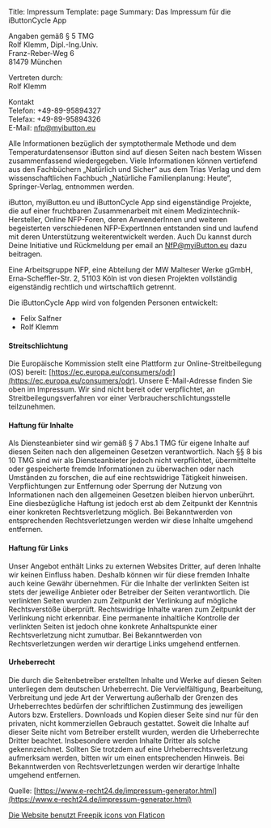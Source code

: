 Title: Impressum
Template: page
Summary: Das Impressum für die iButtonCycle App

Angaben gemäß § 5 TMG  
Rolf Klemm, Dipl.-Ing.Univ.  
Franz-Reber-Weg 6  
81479 München  

Vertreten durch:  
Rolf Klemm

Kontakt  
Telefon: +49-89-95894327  
Telefax: +49-89-95894326  
E-Mail: nfp@myibutton.eu  

Alle Informationen bezüglich der symptothermale Methode und dem Temperaturdatensensor iButton sind auf diesen Seiten nach bestem Wissen zusammenfassend wiedergegeben. Viele Informationen können vertiefend aus den Fachbüchern „Natürlich und Sicher“ aus dem Trias Verlag und dem wissenschaftlichen Fachbuch „Natürliche Familienplanung: Heute“, Springer-Verlag, entnommen werden.

iButton, myiButton.eu und iButtonCycle App sind eigenständige Projekte, die auf einer fruchtbaren Zusammenarbeit mit einem Medizintechnik-Hersteller, Online NFP-Foren, deren AnwenderInnen und weiteren begeisterten verschiedenen NFP-ExpertInnen entstanden sind und laufend mit deren Unterstützung weiterentwickelt werden. 
Auch Du kannst durch Deine Initiative und Rückmeldung per email an [NfP@myiButton.eu](mailto:NfP@myiButton.eu) dazu beitragen.

Eine Arbeitsgruppe NFP, eine Abteilung der MW Malteser Werke gGmbH, Erna-Scheffler-Str. 2, 51103 Köln ist von diesen Projekten vollständig eigenständig rechtlich und wirtschaftlich getrennt. 

Die iButtonCycle App wird von folgenden Personen entwickelt:

* Felix Salfner
* Rolf Klemm


#### Streitschlichtung
Die Europäische Kommission stellt eine Plattform zur Online-Streitbeilegung (OS) bereit: [https://ec.europa.eu/consumers/odr](https://ec.europa.eu/consumers/odr).
Unsere E-Mail-Adresse finden Sie oben im Impressum.
Wir sind nicht bereit oder verpflichtet, an Streitbeilegungsverfahren vor einer Verbraucherschlichtungsstelle teilzunehmen.

#### Haftung für Inhalte
Als Diensteanbieter sind wir gemäß § 7 Abs.1 TMG für eigene Inhalte auf diesen Seiten nach den allgemeinen Gesetzen verantwortlich. Nach §§ 8 bis 10 TMG sind wir als Diensteanbieter jedoch nicht verpflichtet, übermittelte oder gespeicherte fremde Informationen zu überwachen oder nach Umständen zu forschen, die auf eine rechtswidrige Tätigkeit hinweisen.
Verpflichtungen zur Entfernung oder Sperrung der Nutzung von Informationen nach den allgemeinen Gesetzen bleiben hiervon unberührt. Eine diesbezügliche Haftung ist jedoch erst ab dem Zeitpunkt der Kenntnis einer konkreten Rechtsverletzung möglich. Bei Bekanntwerden von entsprechenden Rechtsverletzungen werden wir diese Inhalte umgehend entfernen.

#### Haftung für Links
Unser Angebot enthält Links zu externen Websites Dritter, auf deren Inhalte wir keinen Einfluss haben. Deshalb können wir für diese fremden Inhalte auch keine Gewähr übernehmen. Für die Inhalte der verlinkten Seiten ist stets der jeweilige Anbieter oder Betreiber der Seiten verantwortlich. Die verlinkten Seiten wurden zum Zeitpunkt der Verlinkung auf mögliche Rechtsverstöße überprüft. Rechtswidrige Inhalte waren zum Zeitpunkt der Verlinkung nicht erkennbar.
Eine permanente inhaltliche Kontrolle der verlinkten Seiten ist jedoch ohne konkrete Anhaltspunkte einer Rechtsverletzung nicht zumutbar. Bei Bekanntwerden von Rechtsverletzungen werden wir derartige Links umgehend entfernen.

#### Urheberrecht
Die durch die Seitenbetreiber erstellten Inhalte und Werke auf diesen Seiten unterliegen dem deutschen Urheberrecht. Die Vervielfältigung, Bearbeitung, Verbreitung und jede Art der Verwertung außerhalb der Grenzen des Urheberrechtes bedürfen der schriftlichen Zustimmung des jeweiligen Autors bzw. Erstellers. Downloads und Kopien dieser Seite sind nur für den privaten, nicht kommerziellen Gebrauch gestattet.
Soweit die Inhalte auf dieser Seite nicht vom Betreiber erstellt wurden, werden die Urheberrechte Dritter beachtet. Insbesondere werden Inhalte Dritter als solche gekennzeichnet. Sollten Sie trotzdem auf eine Urheberrechtsverletzung aufmerksam werden, bitten wir um einen entsprechenden Hinweis. Bei Bekanntwerden von Rechtsverletzungen werden wir derartige Inhalte umgehend entfernen.

Quelle: [https://www.e-recht24.de/impressum-generator.html](https://www.e-recht24.de/impressum-generator.html)

[Die Website benutzt Freepik icons von Flaticon](https://www.flaticon.com/free-icons/easy)